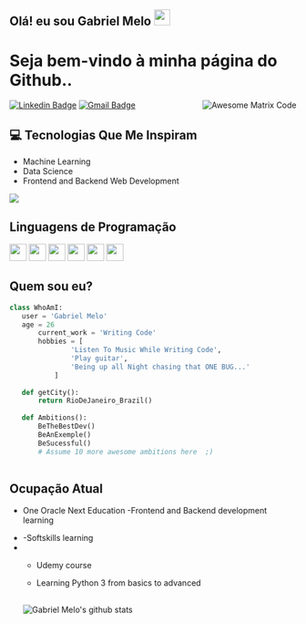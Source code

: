 ## Olá! eu sou Gabriel Melo <img src="https://media.giphy.com/media/hvRJCLFzcasrR4ia7z/giphy.gif" width="28px" height="28px">

<h1>Seja bem-vindo à minha página do Github..</h1> 

<img src = 'https://github.com/gabrielmelol/gabrielmelol/blob/master/images/matrix.gif' alt = 'Awesome Matrix Code' align='right'/>

[![Linkedin Badge](https://img.shields.io/badge/-gabrielMelo-blue?style=flat-square&logo=Linkedin&logoColor=white&link=https://www.linkedin.com/in/gabriel-melo-7753242a4/)](https://www.linkedin.com/in/gabriel-melo-7753242a4/) [![Gmail Badge](https://img.shields.io/badge/-gabriel.wlmelo@gmail.com-c14438?style=flat-square&logo=Gmail&logoColor=white&link=mailto:gabriel.wlmelo@gmail.com)](mailto:gabriel.wlmelo@gmail.com)



## :computer: Tecnologias Que Me Inspiram
* Machine Learning
* Data Science
* Frontend and Backend Web Development

<img src = "https://github-readme-stats.vercel.app/api/top-langs/?username=gabrielmelol&layout=compact">

## Linguagens de Programação
<img src = 'https://github.com/gabrielmelol/gabrielmelol/blob/master/images/python2.png' height='30'/>  <img src = 'https://github.com/gabrielmelol/gabrielmelol/blob/master/images/html.svg' width='30'/> <img src='https://github.com/gabrielmelol/gabrielmelol/blob/master/images/java.svg' width='30'/> <img src = 'https://github.com/gabrielmelol/gabrielmelol/blob/master/images/css.svg' width='30'/> <img src = 'https://github.com/gabrielmelol/gabrielmelol/blob/master/images/js.svg' width='30'/>
 <img src = 'https://github.com/gabrielmelol/gabrielmelol/blob/master/images/sql.svg' width='30'/> 
 
 ## Quem sou eu?
 ```python
 class WhoAmI:
 	user = 'Gabriel Melo'
	age = 26
		current_work = 'Writing Code'
		hobbies = [
			    'Listen To Music While Writing Code',
				'Play guitar',
				'Being up all Night chasing that ONE BUG...'
			]
	
	def getCity():
		return RioDeJaneiro_Brazil()
	
	def Ambitions():
		BeTheBestDev()
		BeAnExemple()
		BeSucessful()
		# Assume 10 more awesome ambitions here  ;)
	
 ```
 
## Ocupação Atual
 * One Oracle Next Education
-Frontend and Backend development learning<li>
-Softskills learning<li><ul>

* Udemy course
- Learning Python 3 from basics to advanced
 
## 

![Gabriel Melo's github stats](https://github-readme-stats.vercel.app/api?username=gabrielmelol&show_icons=true&hide=[%22issues%22])
 
 

